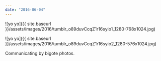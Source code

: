 ```yaml
---
date: "2016-06-04"
---
```


![yo yo]({{ site.baseurl }}/assets/images/2016/tumblr_o89duvCcqZ1r16syio1_1280-768x1024.jpg)

![yo yo]({{ site.baseurl }}/assets/images/2016/tumblr_o89duvCcqZ1r16syio2_1280-576x1024.jpg)

Communicating by bigote photos.
